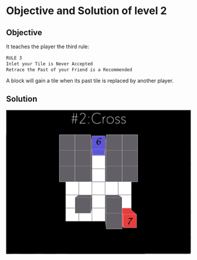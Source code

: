 # Objective and Solution of level 2

## Objective
It teaches the player the third rule: 
```
RULE 3
Inlet your Tile is Never Accepted
Retrace the Past of your Friend is a Recommended
```
A block will gain a tile when its past tile is replaced by another player. 

## Solution

![solution](Gif/002.gif)
